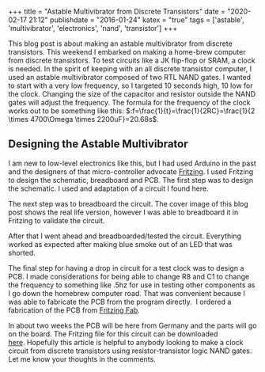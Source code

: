 +++
title = "Astable Multivibrator from Discrete Transistors"
date = "2020-02-17 21:12"
publishdate = "2016-01-24"
katex = "true"
tags = ['astable', 'multivibrator', 'electronics', 'nand', 'transistor']
+++

This blog post is about making an astable multivibrator from discrete
transistors. This weekend I embarked on making a home-brew computer from
discrete transistors. To test circuits like a JK flip-flop or SRAM, a clock is
needed. In the spirit of keeping with an all discrete transistor computer, I
used an astable multivibrator composed of two RTL NAND gates. I wanted to start
with a very low frequency, so I targeted 10 seconds high, 10 low for the clock.
Changing the size of the capacitor and resistor outside the NAND gates will
adjust the frequency. The formula for the frequency of the clock works out to be
something like
this: $:f=\frac{1}{t}=\frac{1}{2RC}=\frac{1}{2 \times 4700\Omega \times 2200uF}=20.68s$.

## Designing the Astable Multivibrator

I am new to low-level electronics like this, but I had used Arduino in the past
and the designers of that micro-controller advocate
<a href="http://fritzing.org/home/">Fritzing</a>. I used Fritzing to design the
schematic, breadboard and PCB. The first step was to design the schematic. I
used and adaptation of a circuit I found here.

The next step was to breadboard the circuit. The cover image of this blog post
shows the real life version, however I was able to breadboard it in Fritzing to
validate the circuit.

After that I went ahead and breadboarded/tested the circuit. Everything worked
as expected after making blue smoke out of an LED that was shorted.

The final step for having a drop in circuit for a test clock was to design a
PCB. I made considerations for being able to change R8 and C1 to change the
frequency to something like .5hz for use in testing other components as I go
down the homebrew computer road. That was convenient because I was able to
fabricate the PCB from the program directly.  I ordered a fabrication of the PCB
from <a href="http://fab.fritzing.org/fritzing-fab">Fritzing Fab</a>.

In about two weeks the PCB will be here from Germany and the parts will go
on the board. The Fritzing file for this circuit can be downloaded
<a href="/files/astable.tar.xz">here</a>. Hopefully
this article is helpful to anybody looking to make a clock circuit from discrete
transistors using resistor-transistor logic NAND gates. Let me know your
thoughts in the comments.
